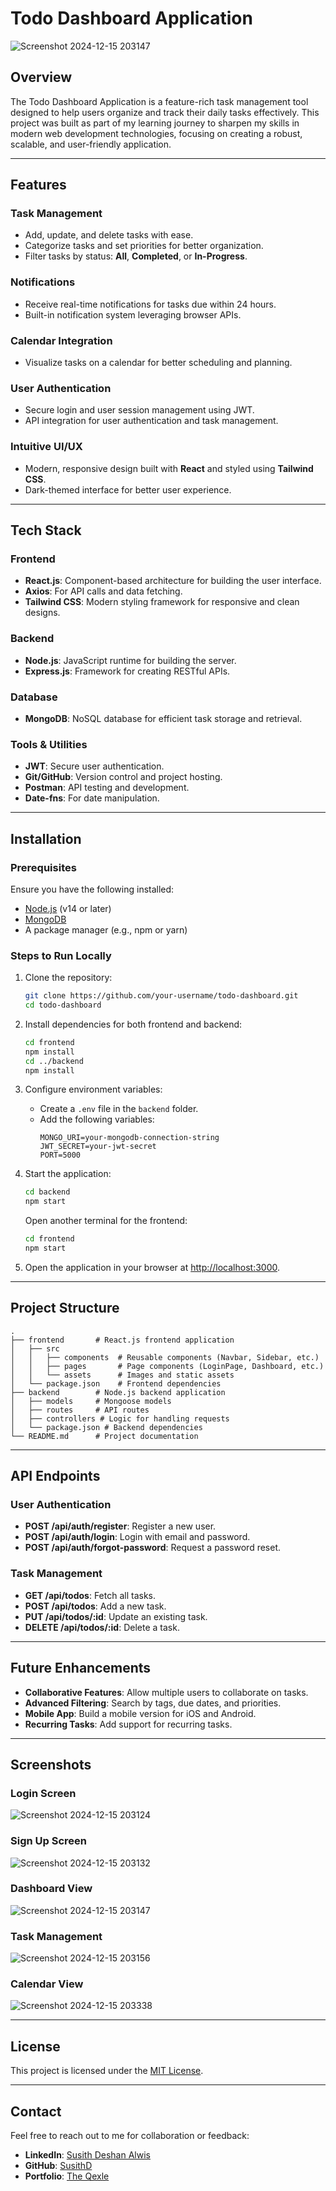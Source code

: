 # Todo Dashboard Application
![Screenshot 2024-12-15 203147](https://github.com/user-attachments/assets/05925309-533d-450b-b2e2-866a7a1dedf2)

## Overview
The Todo Dashboard Application is a feature-rich task management tool designed to help users organize and track their daily tasks effectively. This project was built as part of my learning journey to sharpen my skills in modern web development technologies, focusing on creating a robust, scalable, and user-friendly application.

---

## Features

### Task Management
- Add, update, and delete tasks with ease.
- Categorize tasks and set priorities for better organization.
- Filter tasks by status: **All**, **Completed**, or **In-Progress**.

### Notifications
- Receive real-time notifications for tasks due within 24 hours.
- Built-in notification system leveraging browser APIs.

### Calendar Integration
- Visualize tasks on a calendar for better scheduling and planning.

### User Authentication
- Secure login and user session management using JWT.
- API integration for user authentication and task management.

### Intuitive UI/UX
- Modern, responsive design built with **React** and styled using **Tailwind CSS**.
- Dark-themed interface for better user experience.

---

## Tech Stack

### Frontend
- **React.js**: Component-based architecture for building the user interface.
- **Axios**: For API calls and data fetching.
- **Tailwind CSS**: Modern styling framework for responsive and clean designs.

### Backend
- **Node.js**: JavaScript runtime for building the server.
- **Express.js**: Framework for creating RESTful APIs.

### Database
- **MongoDB**: NoSQL database for efficient task storage and retrieval.

### Tools & Utilities
- **JWT**: Secure user authentication.
- **Git/GitHub**: Version control and project hosting.
- **Postman**: API testing and development.
- **Date-fns**: For date manipulation.

---

## Installation

### Prerequisites
Ensure you have the following installed:
- [Node.js](https://nodejs.org/) (v14 or later)
- [MongoDB](https://www.mongodb.com/)
- A package manager (e.g., npm or yarn)

### Steps to Run Locally

1. Clone the repository:
   ```bash
   git clone https://github.com/your-username/todo-dashboard.git
   cd todo-dashboard
   ```

2. Install dependencies for both frontend and backend:
   ```bash
   cd frontend
   npm install
   cd ../backend
   npm install
   ```

3. Configure environment variables:
   - Create a `.env` file in the `backend` folder.
   - Add the following variables:
     ```env
     MONGO_URI=your-mongodb-connection-string
     JWT_SECRET=your-jwt-secret
     PORT=5000
     ```

4. Start the application:
   ```bash
   cd backend
   npm start
   ```
   Open another terminal for the frontend:
   ```bash
   cd frontend
   npm start
   ```

5. Open the application in your browser at [http://localhost:3000](http://localhost:3000).

---

## Project Structure

```
.
├── frontend       # React.js frontend application
│   ├── src
│   │   ├── components  # Reusable components (Navbar, Sidebar, etc.)
│   │   ├── pages       # Page components (LoginPage, Dashboard, etc.)
│   │   └── assets      # Images and static assets
│   └── package.json    # Frontend dependencies
├── backend        # Node.js backend application
│   ├── models     # Mongoose models
│   ├── routes     # API routes
│   ├── controllers # Logic for handling requests
│   └── package.json # Backend dependencies
└── README.md      # Project documentation
```

---

## API Endpoints

### User Authentication
- **POST /api/auth/register**: Register a new user.
- **POST /api/auth/login**: Login with email and password.
- **POST /api/auth/forgot-password**: Request a password reset.

### Task Management
- **GET /api/todos**: Fetch all tasks.
- **POST /api/todos**: Add a new task.
- **PUT /api/todos/:id**: Update an existing task.
- **DELETE /api/todos/:id**: Delete a task.

---

## Future Enhancements

- **Collaborative Features**: Allow multiple users to collaborate on tasks.
- **Advanced Filtering**: Search by tags, due dates, and priorities.
- **Mobile App**: Build a mobile version for iOS and Android.
- **Recurring Tasks**: Add support for recurring tasks.

---

## Screenshots

### Login Screen
![Screenshot 2024-12-15 203124](https://github.com/user-attachments/assets/5e93478b-77a1-4cc8-a790-b10de5d6ef58)


### Sign Up Screen
![Screenshot 2024-12-15 203132](https://github.com/user-attachments/assets/669596e0-b5df-46d0-8e42-ff7a162eeaeb)


### Dashboard View
![Screenshot 2024-12-15 203147](https://github.com/user-attachments/assets/2786325c-2906-46ac-8263-8fc9e9d116bc)


### Task Management
![Screenshot 2024-12-15 203156](https://github.com/user-attachments/assets/ef4cd43d-34c7-4a44-826d-5fe98dff36d0)


### Calendar View
![Screenshot 2024-12-15 203338](https://github.com/user-attachments/assets/75850e22-3fbb-4422-83a5-19a65f629cbc)


---

## License
This project is licensed under the [MIT License](LICENSE).

---

## Contact
Feel free to reach out to me for collaboration or feedback:
- **LinkedIn**: [Susith Deshan Alwis](https://www.linkedin.com/in/susith-deshan-alwis/)
- **GitHub**: [SusithD](https://github.com/SusithD)
- **Portfolio**: [The Qexle](https://theqexle.com/)

